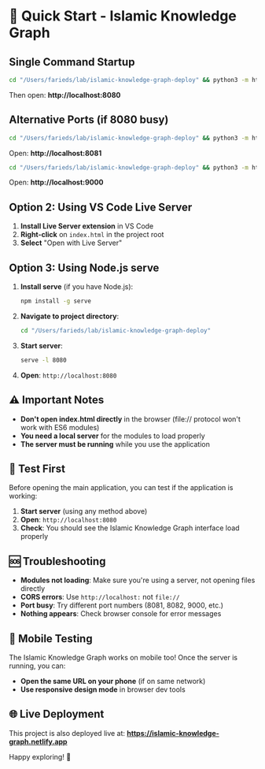 # 🚀 Quick Start - Islamic Knowledge Graph

## Single Command Startup

```bash
cd "/Users/farieds/lab/islamic-knowledge-graph-deploy" && python3 -m http.server 8080
```

Then open: **http://localhost:8080**

## Alternative Ports (if 8080 busy)

```bash
cd "/Users/farieds/lab/islamic-knowledge-graph-deploy" && python3 -m http.server 8081
```
Open: **http://localhost:8081**

```bash
cd "/Users/farieds/lab/islamic-knowledge-graph-deploy" && python3 -m http.server 9000
```
Open: **http://localhost:9000**

## Option 2: Using VS Code Live Server

1. **Install Live Server extension** in VS Code
2. **Right-click** on `index.html` in the project root
3. **Select** "Open with Live Server"

## Option 3: Using Node.js serve

1. **Install serve** (if you have Node.js):
   ```bash
   npm install -g serve
   ```

2. **Navigate to project directory**:
   ```bash
   cd "/Users/farieds/lab/islamic-knowledge-graph-deploy"
   ```

3. **Start server**:
   ```bash
   serve -l 8080
   ```

4. **Open**: `http://localhost:8080`

## ⚠️ Important Notes

- **Don't open index.html directly** in the browser (file:// protocol won't work with ES6 modules)
- **You need a local server** for the modules to load properly
- **The server must be running** while you use the application

## 🧪 Test First

Before opening the main application, you can test if the application is working:

1. **Start server** (using any method above)
2. **Open**: `http://localhost:8080`
3. **Check**: You should see the Islamic Knowledge Graph interface load properly

## 🆘 Troubleshooting

- **Modules not loading**: Make sure you're using a server, not opening files directly
- **CORS errors**: Use `http://localhost:` not `file://`
- **Port busy**: Try different port numbers (8081, 8082, 9000, etc.)
- **Nothing appears**: Check browser console for error messages

## 📱 Mobile Testing

The Islamic Knowledge Graph works on mobile too! Once the server is running, you can:
- **Open the same URL on your phone** (if on same network)
- **Use responsive design mode** in browser dev tools

## 🌐 Live Deployment

This project is also deployed live at: **https://islamic-knowledge-graph.netlify.app**

Happy exploring! 🕌